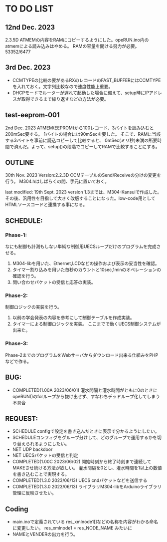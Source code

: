 # TO DO LIST

## 12nd Dec. 2023
  2.3.5D
  ATMEMの内容をRAMにコピーするようにした。opeRUN.ino内のatmemによる読み込みはやめる。
  RAMの容量を開ける努力が必要。53352/6477

## 3rd Dec. 2023
 * CCMTYPEの比較の要があるRXのレコードのFAST_BUFFERにはCCMTYPEを入れておく。文字列比較なので速度性能上重要。
 * DHCPモードでルーターが遅れて起動した場合に備えて、setup時にIPアドレスが取得できるまで繰り返すなどの方法が必要。

##  test-eeprom-001
 2nd Dec. 2023
 ATMEM(EEPROM)から100レコード、3バイトを読み込むと200mSec要する。
 1バイトの場合には90mSecを要した。
 そこで、RAMに当該する3バイトを事前に読込コピーして比較すると、
 0mSec(ミリ秒)未満の所要時間で済んだ。よって、setup()の段階でコピーしてRAMで比較することにする。

## OUTLINE
  30th Nov. 2023
  Version:2.2.3D
  CCMテーブルのSend/Receiveの分けの変更を行う。
  M304.hはしばらくの間、手元に置いておく。


  last modified: 19th Sept. 2023
  version 1.3までは、M304-Kansuiで作成した。その後、汎用性を目指して大きく改版することになった。low-code用としてHTMLソースコードと連携する事になる。

## SCHEDULE:

### Phase-1:
なにも制御も計測もしない単純な制御用UECSループだけのプログラムを完成させる。
 1. M304-libを用いた、Ethernet,LCDなどの操作および表示の妥当性を確認。
 2. タイマー割り込みを用いた毎秒のカウントと10sec,1minのオペレーションの確認を行う。
 3. 問い合わせパケットの受信と応答の実装。


### Phase-2:
制御ロジックの実装を行う。
 1. 以前の学会発表の内容を参考にして制御テーブルを作成実装。
 2. タイマーによる制御ロジックを実装。
ここまでで動くUECS制御システムが出来た。

### Phase-3:
Phase-2までのプログラムをWebサーバからダウンロード出来る仕組みをPHPなどで作る。

## BUG:

* COMPLETED(1.00A 2023/06/01) 灌水間隔と灌水時間がともに0のときにopeRUN()のforループから抜け出せず、すなわちデッドループ化してしまう不具合


## REQUEST:
* SCHEDULE configで設定を書き込んだときに表示で分かるようにしたい。
* SCHEDULEコンフィグをグループ分けして、どのグループで運用するかを切り替えられるようにしたい。
* NET UDP backdoor
* NET UECSパケットの受信と判定
* COMPLETED(1.00C 2023/06/02) 開始時刻から終了時刻まで連続してMAKEさせ続ける方法が欲しい。
  灌水間隔を0とし、灌水時間を1以上の数値を書き込むことで実現する。
* COMPLETED(1.3.0 2023/06/13) UECS cndパケットなどを送信する
* COMPLETED(1.3.0 2023/06/13) ライブラリM304-libをArduinoライブラリ管理に反映させたい。

## Coding

* main.inoで定義されている res_xmlnode1[]などの名称を内容がわかる命名に変更したい。
  res_xmlnode1 = res_NODE_NAME みたいに
* NAMEとVENDERの出力を行う。

